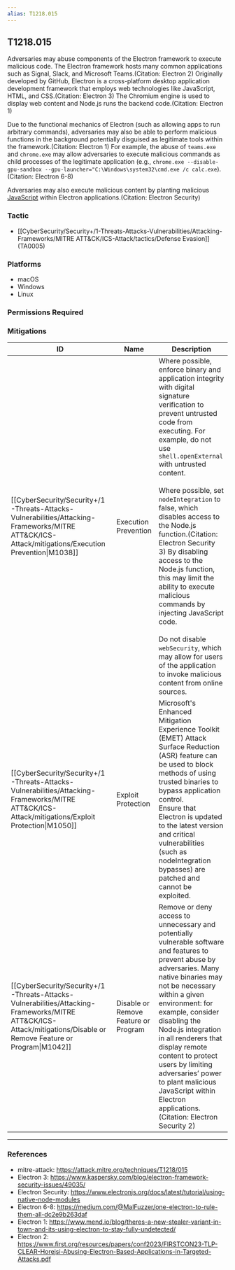 ```yaml
---
alias: T1218.015
---
```


## T1218.015

Adversaries may abuse components of the Electron framework to execute malicious code. The Electron framework hosts many common applications such as Signal, Slack, and Microsoft Teams.(Citation: Electron 2) Originally developed by GitHub, Electron is a cross-platform desktop application development framework that employs web technologies like JavaScript, HTML, and CSS.(Citation: Electron 3) The Chromium engine is used to display web content and Node.js runs the backend code.(Citation: Electron 1)

Due to the functional mechanics of Electron (such as allowing apps to run arbitrary commands), adversaries may also be able to perform malicious functions in the background potentially disguised as legitimate tools within the framework.(Citation: Electron 1) For example, the abuse of `teams.exe` and `chrome.exe` may allow adversaries to execute malicious commands as child processes of the legitimate application (e.g., `chrome.exe --disable-gpu-sandbox --gpu-launcher="C:\Windows\system32\cmd.exe /c calc.exe`).(Citation: Electron 6-8)

Adversaries may also execute malicious content by planting malicious [JavaScript](https://attack.mitre.org/techniques/T1059/007) within Electron applications.(Citation: Electron Security)


### Tactic
- [[CyberSecurity/Security+/1-Threats-Attacks-Vulnerabilities/Attacking-Frameworks/MITRE ATT&CK/ICS-Attack/tactics/Defense Evasion]] (TA0005)

### Platforms
- macOS
- Windows
- Linux

### Permissions Required

### Mitigations

| ID | Name | Description |
| --- | --- | --- |
| [[CyberSecurity/Security+/1-Threats-Attacks-Vulnerabilities/Attacking-Frameworks/MITRE ATT&CK/ICS-Attack/mitigations/Execution Prevention\|M1038]] | Execution Prevention | Where possible, enforce binary and application integrity with digital signature verification to prevent untrusted code from executing. For example, do not use `shell.openExternal` with untrusted content.<br /><br />Where possible, set `nodeIntegration` to false, which disables access to the Node.js function.(Citation: Electron Security 3) By disabling access to the Node.js function, this may limit the ability to execute malicious commands by injecting JavaScript code.<br /><br />Do not disable `webSecurity`, which may allow for users of the application to invoke malicious content from online sources. |
| [[CyberSecurity/Security+/1-Threats-Attacks-Vulnerabilities/Attacking-Frameworks/MITRE ATT&CK/ICS-Attack/mitigations/Exploit Protection\|M1050]] | Exploit Protection | Microsoft's Enhanced Mitigation Experience Toolkit (EMET) Attack Surface Reduction (ASR) feature can be used to block methods of using trusted binaries to bypass application control. <br />Ensure that Electron is updated to the latest version and critical vulnerabilities (such as nodeIntegration bypasses) are patched and cannot be exploited. |
| [[CyberSecurity/Security+/1-Threats-Attacks-Vulnerabilities/Attacking-Frameworks/MITRE ATT&CK/ICS-Attack/mitigations/Disable or Remove Feature or Program\|M1042]] | Disable or Remove Feature or Program | Remove or deny access to unnecessary and potentially vulnerable software and features to prevent abuse by adversaries. Many native binaries may not be necessary within a given environment: for example, consider disabling the Node.js integration in all renderers that display remote content to protect users by limiting adversaries’ power to plant malicious JavaScript within Electron applications.(Citation: Electron Security 2) |


---
### References

- mitre-attack: https://attack.mitre.org/techniques/T1218/015
- Electron 3: https://www.kaspersky.com/blog/electron-framework-security-issues/49035/
- Electron Security: https://www.electronjs.org/docs/latest/tutorial/using-native-node-modules
- Electron 6-8: https://medium.com/@MalFuzzer/one-electron-to-rule-them-all-dc2e9b263daf
- Electron 1: https://www.mend.io/blog/theres-a-new-stealer-variant-in-town-and-its-using-electron-to-stay-fully-undetected/
- Electron 2: https://www.first.org/resources/papers/conf2023/FIRSTCON23-TLP-CLEAR-Horejsi-Abusing-Electron-Based-Applications-in-Targeted-Attacks.pdf
